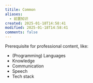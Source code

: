 ```yaml
---
titile: Common
aliases:
  - 前置知识
created: 2025-01-18T14:58:41
modified: 2025-01-18T14:58:41
comments: false
---
```


Prerequisite for professional content, like:

- (Programming) Languages
- Knowledge
- Communication
- Speech
- Tech stack

